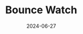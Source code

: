 ---  
layout: startup_page  
title: "Bounce Watch"  
id: "bouncewatch.com"  
permalink: "/bouncewatchbouncewatch.com06272024/"  
website: "https://www.bouncewatch.com/"  
funding_round: "Pre-Seed"  
funding_amount: "€2.5M"  
investors: "Aylin Kosova Bilgin, Can Özel, Deniz Güven, Dora Güçsav, Gülün Yücel, Süha Güçsav"  
about: "Bounce Watch provides real-time alternative data and actionable insights for venture capital investors. Its AI-powered platform simplifies deal flow management, monitors startup performance, and enhances the scouting process, allowing investors to make data-driven decisions. The platform offers comprehensive tracking of startup metrics, including investment inflows, team dynamics, and media exposure."  
markets: "Fintech, Venture Capital, Artificial Intelligence (AI), Information Services"  
hq: "Amsterdam, Noord-Holland, The Netherlands"  
founded_year: "2023"  
linkedin: "https://nl.linkedin.com/company/bounce-watch"  
twitter: ""  
instagram: ""  
facebook: ""  
crunchbase: "https://www.crunchbase.com/organization/bounce-watch"  
pitchbook: ""  

date_display: "27-Jun-2024"  
date: "2024-06-27"

# SEO Optimization  
meta_title: "Bounce Watch - Pre-Seed Funding (€2.5M)"  
meta_description: "Bounce Watch, Bounce Watch provides real-time alternative data and actionable insights for venture capital investors. Its AI-powered platform simplifies deal flow m..."  
meta_keywords: "Bounce Watch, Fintech, Venture Capital, Artificial Intelligence (AI), Information Services, Pre-Seed funding"  
canonical_url: "https://startup.projectstartups.com/bouncewatchbouncewatch.com06272024/"  
---